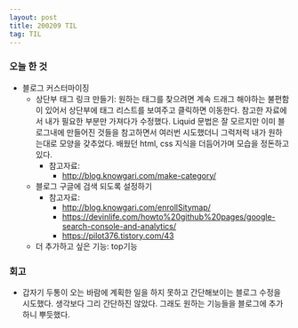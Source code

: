 ```yaml
---
layout: post
title: 200209 TIL
tag: TIL
---
```


### 오늘 한 것
- 블로그 커스터마이징
  - 상단부 태그 링크 만들기: 원하는 태그를 찾으려면 계속 드래그 해야하는 불편함이 있어서 상단부에 태그 리스트를 보여주고 클릭하면 이동한다. 참고한 자료에서 내가 필요한 부분만 가져다가 수정했다. Liquid 문법은 잘 모르지만 이미 블로그내에 만들어진 것들을 참고하면서 여러번 시도했더니 그럭저럭 내가 원하는대로 모양을 갖추었다. 배웠던 html, css 지식을 더듬어가며 모습을 정돈하고 있다.
    - 참고자료: 
      - http://blog.knowgari.com/make-category/
  - 블로그 구글에 검색 되도록 설정하기
    - 참고자료: 
      - http://blog.knowgari.com/enrollSitymap/
      - https://devinlife.com/howto%20github%20pages/google-search-console-and-analytics/
      - https://pilot376.tistory.com/43
  - 더 추가하고 싶은 기능: top기능
      
### 회고
- 갑자기 두통이 오는 바람에 계획한 일을 하지 못하고 간단해보이는 블로그 수정을 시도했다. 생각보다 그리 간단하진 않았다. 그래도 원하는 기능들을 블로그에 추가하니 뿌듯했다.
